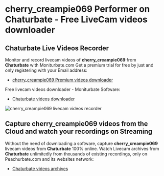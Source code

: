# cherry_creampie069 Performer on Chaturbate - Free LiveCam videos downloader

## Chaturbate Live Videos Recorder

Monitor and record livecam videos of **cherry_creampie069** from **Chaturbate** with Moniturbate.com
Get a premium trial for free by just and only registering with your Email address:
* [cherry_creampie069 Premium videos downloader](https://moniturbate.com/request-demo-licence-key.html)

Free livecam videos downloader - Moniturbate Software:
* [Chaturbate videos downloader](https://moniturbate.com/moniturbate-download-software.html)

![cherry_creampie069 livecam videos recorder](https://peachurnet.com/templates/moniturbate-software.png)


## Capture cherry_creampie069 videos from the Cloud and watch your recordings on Streaming

Without the need of downloading a software, capture **cherry_creampie069** livecam videos from **Chaturbate** 100% online.
Watch Livecam archives from **Chaturbate** unlimitedly from thousands of existing recordings, only on Peachurbate.com and its websites network:
* [Chaturbate videos archives](https://peachurnet.com/)